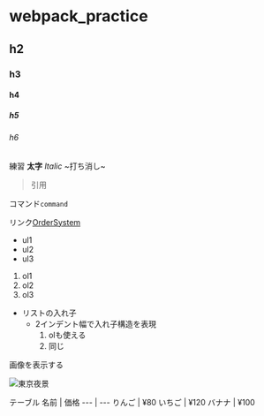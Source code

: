 # webpack_practice

## h2
### h3
#### h4
##### h5
###### h6

練習 **太字** *Italic* ~打ち消し~

> 引用 

コマンド`command` 

リンク[OrderSystem](https://ordersystem-links.com)

- ul1
- ul2
- ul3

1. ol1
2. ol2
3. ol3

- リストの入れ子
  - 2インデント幅で入れ子構造を表現
    1. olも使える
    2. 同じ
  
画像を表示する

![東京夜景](https://static.retrip.jp/article/91576/images/91576931a24fd-8636-492b-a897-881f8ed9b164_m.jpg)

テーブル
名前 | 価格
--- | ---
りんご | ¥80
いちご | ¥120
バナナ | ¥100

